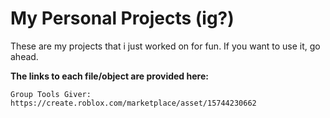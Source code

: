 # My Personal Projects (ig?)

These are my projects that i just worked on for fun.
If you want to use it, go ahead.

**The links to each file/object are provided here:**

`Group Tools Giver:`
```https://create.roblox.com/marketplace/asset/15744230662```
